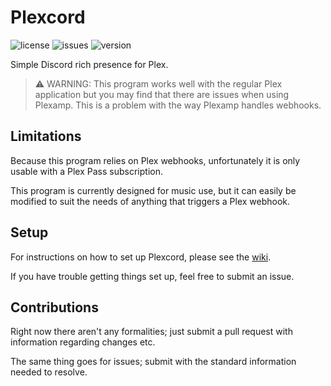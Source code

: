 # Plexcord

![license](https://img.shields.io/github/license/htbrown/plexcord?style=flat-square) ![issues](https://img.shields.io/github/issues/htbrown/plexcord?style=flat-square) ![version](https://img.shields.io/github/package-json/v/htbrown/plexcord?style=flat-square)

Simple Discord rich presence for Plex.

> ⚠️ WARNING: This program works well with the regular Plex application but you may find that there are issues when using Plexamp. This is a problem with the way Plexamp handles webhooks.

## Limitations

Because this program relies on Plex webhooks, unfortunately it is only usable with a Plex Pass subscription.

This program is currently designed for music use, but it can easily be modified to suit the needs of anything that triggers a Plex webhook.

## Setup

For instructions on how to set up Plexcord, please see the [wiki](https://github.com/htbrown/plexcord/wiki).

If you have trouble getting things set up, feel free to submit an issue.

## Contributions

Right now there aren't any formalities; just submit a pull request with information regarding changes etc.

The same thing goes for issues; submit with the standard information needed to resolve.

